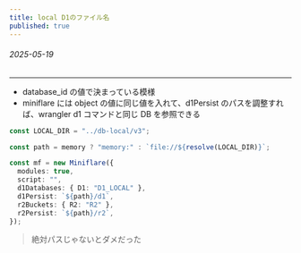 ```yaml
---
title: local D1のファイル名
published: true
---
```


###### 2025-05-19

---

- database_id の値で決まっている模様
- miniflare には object の値に同じ値を入れて、d1Persist のパスを調整すれば、wrangler d1 コマンドと同じ DB を参照できる

```typescript
const LOCAL_DIR = "../db-local/v3";

const path = memory ? "memory:" : `file://${resolve(LOCAL_DIR)}`;

const mf = new Miniflare({
  modules: true,
  script: "",
  d1Databases: { D1: "D1_LOCAL" },
  d1Persist: `${path}/d1`,
  r2Buckets: { R2: "R2" },
  r2Persist: `${path}/r2`,
});
```

> 絶対パスじゃないとダメだった
